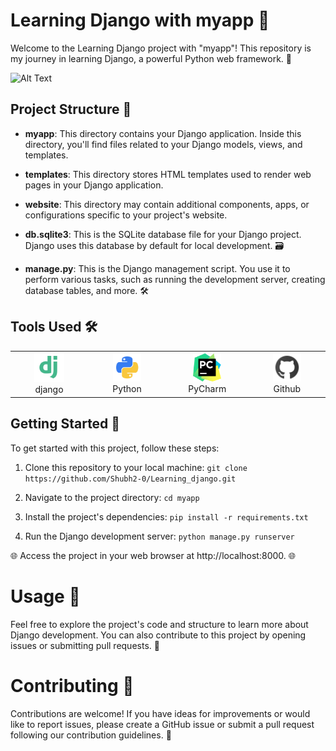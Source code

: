 
# Learning Django with myapp 🐍

Welcome to the Learning Django project with "myapp"! This repository is my journey in learning Django, a powerful Python web framework. 🚀

![Alt Text](https://imgs.search.brave.com/vM9eQKwHOveCj0C61bw6jPmmXs3dJustYYQyiuDi1bQ/rs:fit:860:0:0/g:ce/aHR0cHM6Ly9taXJv/Lm1lZGl1bS5jb20v/djIvMSp3MWVVWFpZ/amZTdVJzdzI0V0E4/RkxBLmpwZWc)


## Project Structure 📂

- **myapp**: This directory contains your Django application. Inside this directory, you'll find files related to your Django models, views, and templates.

- **templates**: This directory stores HTML templates used to render web pages in your Django application.

- **website**: This directory may contain additional components, apps, or configurations specific to your project's website.

- **db.sqlite3**: This is the SQLite database file for your Django project. Django uses this database by default for local development. 🗃️

- **manage.py**: This is the Django management script. You use it to perform various tasks, such as running the development server, creating database tables, and more. 🛠️

## Tools Used 🛠️

<table align="center">
  <tr>
    <td align="center" width="170">
      <img src="https://github.com/Shubh2-0/Shubh2-0/blob/main/Images/django.png" width="48" height="48" alt="Python" />
      <br>django 
    </td>
     <td align="center" width="170">
      <img src="https://github.com/Shubh2-0/Shubh2-0/blob/main/Images/python.png" width="45" height="45" alt="Github" />
      <br>Python
    </td>
     <td align="center" width="170">
      <img src="https://github.com/Shubh2-0/EchoCharm/blob/main/images/PyCharm.png" width="45" height="45" alt="PyCharm" />
      <br>PyCharm
    </td>
    <td align="center" width="170">
      <img src="https://github.com/Shubh2-0/Shubh2-0/blob/main/Images/github.png" width="45" height="45" alt="Github" />
      <br>Github
    </td>
  </tr>
 
</table>

## Getting Started 🏁

To get started with this project, follow these steps:

1. Clone this repository to your local machine:    ``git clone https://github.com/Shubh2-0/Learning_django.git``

2. Navigate to the project directory:    ``cd myapp``

3. Install the project's dependencies:    ``pip install -r requirements.txt``

4. Run the Django development server:    ``python manage.py runserver``

🌐 Access the project in your web browser at http://localhost:8000. 🌐

# Usage 🚧
Feel free to explore the project's code and structure to learn more about Django development. You can also contribute to this project by opening issues or submitting pull requests. 🤝

# Contributing 🙌
Contributions are welcome! If you have ideas for improvements or would like to report issues, please create a GitHub issue or submit a pull request following our contribution guidelines. 🎉

